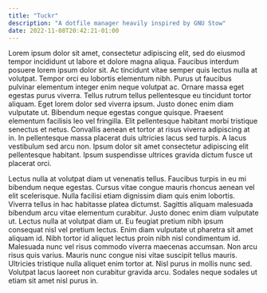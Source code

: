 ```yaml
---
title: "Tuckr"
description: "A dotfile manager heavily inspired by GNU Stow"
date: 2022-11-08T20:42:21-01:00
---
```


Lorem ipsum dolor sit amet, consectetur adipiscing elit, sed do eiusmod tempor incididunt ut labore et dolore magna aliqua. Faucibus interdum posuere lorem ipsum dolor sit. Ac tincidunt vitae semper quis lectus nulla at volutpat. Tempor orci eu lobortis elementum nibh. Purus ut faucibus pulvinar elementum integer enim neque volutpat ac. Ornare massa eget egestas purus viverra. Tellus rutrum tellus pellentesque eu tincidunt tortor aliquam. Eget lorem dolor sed viverra ipsum. Justo donec enim diam vulputate ut. Bibendum neque egestas congue quisque. Praesent elementum facilisis leo vel fringilla. Elit pellentesque habitant morbi tristique senectus et netus. Convallis aenean et tortor at risus viverra adipiscing at in. In pellentesque massa placerat duis ultricies lacus sed turpis. A lacus vestibulum sed arcu non. Ipsum dolor sit amet consectetur adipiscing elit pellentesque habitant. Ipsum suspendisse ultrices gravida dictum fusce ut placerat orci.  

Lectus nulla at volutpat diam ut venenatis tellus. Faucibus turpis in eu mi bibendum neque egestas. Cursus vitae congue mauris rhoncus aenean vel elit scelerisque. Nulla facilisi etiam dignissim diam quis enim lobortis. Viverra tellus in hac habitasse platea dictumst. Sagittis aliquam malesuada bibendum arcu vitae elementum curabitur. Justo donec enim diam vulputate ut. Lectus nulla at volutpat diam ut. Eu feugiat pretium nibh ipsum consequat nisl vel pretium lectus. Enim diam vulputate ut pharetra sit amet aliquam id. Nibh tortor id aliquet lectus proin nibh nisl condimentum id. Malesuada nunc vel risus commodo viverra maecenas accumsan. Non arcu risus quis varius. Mauris nunc congue nisi vitae suscipit tellus mauris. Ultricies tristique nulla aliquet enim tortor at. Nisl purus in mollis nunc sed. Volutpat lacus laoreet non curabitur gravida arcu. Sodales neque sodales ut etiam sit amet nisl purus in.